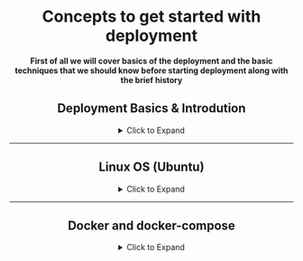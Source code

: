 <!-- ################################################  Cove Page ################################################### -->

<b><h1 align="center">Concepts to get started with deployment</h1></b>

<p align="center"><b>First of all we will cover basics of the deployment and the basic techniques that we should know before starting deployment along with the brief history</b></p>

<!-- ######################################## Deployment Basics & Introdution ###################################### -->

<h2 align="center">Deployment Basics & Introdution</h2>
<details>


<summary style="text-align:center;">Click to Expand</summary>

---

<i> “Application or software deployment is the process of installing, configuring, updating, and enabling one application or suite of applications that make a software system available for use. </i>”

<b> Things we should know before starting deployments.</b></br>
Before starting deployment we should have knowledge of linux OS , dockers & docker compose.. There are also some other technologies used in deployment but to take a start we have to learn linux OS and dockers first.



<p align="center"><b>Lets start linux, docker and docker-compose and understand the concepts one by one.</b></p>

</details>


---
<!-- ##################################################### Linux #################################################### -->

<h2 align="center">Linux OS (Ubuntu)</h2>
<details>
<summary style="text-align:center;">Click to Expand</summary>

---

<h2>  What is Linux and why do we prefer Linux? </h2> </br>
Linux is an open source command line operating system. It is convenient to use and has the following benefits.
<uol> <h3> <li> High throughput: </li> </h3> 
 Throughput means multiple tasks executed per unit time. It means we have running multiple applications and the operating system needs to respond fast. Linux responds fast in a specific amount of time.
<h3> <li> Free and open source: </li> </h3>
Linux is free and open source. You can see the source code used to create linux (kernel).
<h3> <li> Stability and reliability: </li> </h3> 
Linux is a UNIX based OS and UNIX was originally designed to provide an environment that is powerful, stable and reliable yet easy to use. Linux systems are widely known for stability and reliability. Many linux servers on the internet have been running for years without failure or even being started.
<h3> <li> Security: </li> </h3>
Linux is the most secure OS. As  it is UNIX based and UNIX provides the most powerful and secure platforms.
<h3> <li> Flexibility: </li> </h3>
Linux is very flexible. We can create our own operating system by using the linux kernel.
<h3> <li> Cost and maintenance: </li> </h3>
Linux cost and maintenance is lower than the other operating systems in terms of licensing fee, software/hardware purchase and maintenance cost and system support service and administrative cost. </uol>



Here are some very common commands that are very necessary and  we have to remember before starting deployments.

| Command | Description |
| ------- | ----------- |
| `cd/` | Move to root directory|
| `ls` | To see the content of directory|
| `ls -a` | Show all the content of directory including hidden content.|
| `cd {name directory/folder}` | To get in to the specific directory by name. |
| `clear` | Clear the commands from the terminal page |
| `cd..` | To one step back (means to back) |
| `mkdir {folder/directory name}` | To make a new folder /directory. |
| `touch {file name}` | To make a new file |
| <b> Edit file using vi editor </b> </br> <ol> <li> `vi {file name}` </li> </br> <li> `i` </li> </br> <li> `esc` </li> </br> `shift + :` </li> </br> <li> `wq` </li> </ol> | <ol> <li> Use vi with file name to open editor </li> </br> <li> Press “i” to insert and edit the file. </li> </br> <li> Press “esc” button to come out of the editor </li> </br> Press shift+: to end the process of modification. </li> </br> <li> Press ‘w’ means write and then ‘q’ means quit. </br> In this way file will be edited. </li> </ol> |
| <b> Edit file using nano editor </b> </br> <ol> <li> `nano {file name}` </li> </br> <li> `ctrl+x` </li> </br> <li> `'y'` or `'n'` </li> <ol> | <ol> <li> Press nano and file name, the editor will be opened and you can edit the file. <li> </br> <li> To save file press "ctrl+x". </li> </br> <li> Press ‘y’ for yes and ‘n’ for no.</br> In this way file will be edited and saved. </li> |
| `cat {file name}` | To read the content in the file. |
| `cp {file name}/path/` | To copy files by providing a path. |
| `mv {file name}/path/` | To move files from one place to another. |
| `rm {file name}` | To remove or delete files. |
| `man {command}` | To check the properties and details of command. |
| `find /file path/ -name {file name}` | To find a file from a specific path. |
| `hostname -I` | To check the system IP address. |
| `cat /poc/cpuinfo` | To check system information. |
| `sudo apt update` | To update the apt package. |
| `sudo su` | To login as a super user as admin. |
| `apt-get install {package name}` | To install a specific package. |
| `exit` | To signout from the super user. |
| `who` | Shows who is currently logged in. |
| `whoami` | Show system name |
| `chmod 777 {file name}` | File read, write, execute permissions to everyone |
| `chmod 755 {file name}` | Full permission to owner, read permissions for others |
| `chmod 766 {file name} ` | Full permission to owner, read and write for others |
| `chown [user] {file name} ` | Change file ownership |
| `chown {user}:{group} {file name} ` | Change file owner and group
| `top` | Show all running processes |
| `kill [process_id]` | Kill the process by ID |
| `pkill [process_name]` | Kill the process by name | 
| `killall [process_name]` | Kill all processes by name |

Here are some shortcus that we will mostly use in linux while deployment.


| Shortcut | Description |
| ------- | ----------- |
| `Command+{pres tab two times}` | To check the possibilities of command write the command and press tab two times. |
| `ctrl+a` | To go at the start of command |
| `Ctrl+e` | To go at the last of the command |



<p align="center"><b>The most common used commands are discussed aboved for more details about linux please visit <a href= "(https://phoenixnap.com/kb/linux-commands-cheat-sheet)" target= "blank"> Linux in detail </a> </b></p>

</details>


---
<!-- ############################################ Docker & Docker-Compose ########################################### -->

<h2 align="center">Docker and docker-compose</h2>
<details>
<summary style="text-align:center;">Click to Expand</summary>

---

 <b> <h3> Brief History of techniques before docker technology: </h3> </b>
<p> In the bad old days there was a lack of skills and technologies and usually one app was deployed on one server. The main reasons were the resources requirements and different infrastructure and dependencies. There were certain disadvantages of this technique; it was costly because one application was deployed on one server and we needed more resources and a team to manage the services. </br> In 1998  VMware was established to provide us with different applications for virtualization. There were certain benefits with virtualization that we were able to deploy multiple apps on a single server by different OS instances. This technique was much better than the old one and saved a lot of resources. But there were still some issues with this technique that the OS consumes a lot of resources. Each OS instance was using the required resources individually and there was a need for more resources. Also there was licensing cost for different OS instances. There was still a need to establish a technique that will be better than these techniques and provide us with a unique environment. </br> At last the container architecture developed. In which we can manage different applications by using containers by creating a docker engine layer on a single operating system. This technology is very low cost and we can easily manage applications as containerized applications are portable, fast and lightweight. Also we need less hardware resources. We can run the application with all its dependencies. There is no licensing cost for it and we can push our application on a public repository and we can access it over the internet all over the world. </br>
<i> <b> “Docker is a software that manages containers and provides us services for orchestration. Different developers have worked on it to make improvements. It is available for both linux and windows operating systems with two editions, one is the enterprise edition that is paid and different companies purchase this edition with different support contracts for organization use. Second edition is free for community users.” </i> </b> </br> 
To take a start with deployment using docker we need to learn all the basic commands that we will use in deployment while using dockers. Here are the commands that we will use. Just take a look and learn these commands.


| Command | Description |
| ------- | ----------- |
| `sudo apt-get update` | To update the apt package index |
| `sudo apt-get install docker-ce docker- ce-cli containered.io` | To Install latest version of Docker CE and containered. |
| <uol> <li>`docker --version`</li> </br> <li> `docker info` </br> <li> `docker version` </li> </uol> |  Use these commands to check docker information|
| <uol> <li> `docker image ls ` </li> </br> <li>`docker images`</li> </uol> | Show docker images |
| `docker image rm {image name}:{image tag}` | To Delete images from docker. |
| <uol> <li> `docker container ls` </li> </br> <li>`docker ps`</li> | To check running containers. |
| <uol> <li> `docker container ls -a` </li> </br> <li>`docker ps` -a</li> | To check all the containers stopped or running. |
| `docker exec -it {image name or image id} sh` | To get in the container that is already in running state without stopping it. |
| `docker stop {container id or container name}` | To stop a container |
| `docker start {container id or container name}` | To start the container again. | 
| `docker rm {container name or container id}` | To remove or delete containers. |
| `docker container run -d {image name}` | To run containers in detached mode. |
| `docker run -d -p {external port}:{default port} {image or container name}:{tag}` | To publish an application by running the container on a specific port. |
|`docker run -d --name {container name} -p {external port}:{default port} [container name}:{tag}` | To run a container with a specific name. |
|`docker logs {container name or ID}` | To check docker logs to identify bugs. |
| `docker create [image]` | Create a container without starting it. |
| `docker create -it [image]` | Create an interactive container with pseudo-TTY. |
| `docker rename [container] [new-name]` | Rename a container. |
| `docker rm -f [container]` | Force remove a container, even if it is running. |
| `docker events [container]` | View real time events for a container. |
| `docker update [container]` | Update the configuration of a container. |
| `docker stats [container]` | Show live resource usage statistics for a container |
| `docker network ls` | View available networks. |
| `docker login` | Log in to a Docker registry. |
| `docker logout` | Log out of a Docker registry |
| `docker system prune` | Remove unused images, containers, and networks. |
| `docker run -it [image]` | Run an interactive process, e.g., a shell, in a container. |
| `docker exec -it [container] [shell]` | Run a shell inside a running container |
| `docker build [dockerfile-path]` | Create an image from a Dockerfile. |
| `docker build .` | Build an image using the files from the current path. |
| `docker history [image]` | Show history for an image. |
| `docker image prune` | Remove unused images. |


</br>
<p align="center"><b>To get more details about docker kindly visit  <a href= "https://phoenixnap.com/kb/docker-commands-cheat-sheet" target= "blank"> Docker in detail </a> </b></p>


</br>
</br>
<h2 align="center">Docker Compose</h2>

<p> <i> Compose is a tool for defining and running multi-container Docker applications. With Compose, you use a YAML file to configure your application’s services. Then, with a single command, you create and start all the services from your configuration. </i> </br>
Compose works in all environments: production, staging, development, testing, as well as CI workflows. It also has commands for managing the whole lifecycle of your application: </br>
<uol> <li> Start, stop, and rebuild services
<li> View the status of running services </br> </li>
<li> Stream the log output of running services </br> </li>
<li> Run a one-off command on a service </li> </uol> 


</br>
Basic commands of docker compose are as below.  

| Command | Description |
| ------- | ----------- |
| `docker-compose up` | To run docker compose files. |
| `docker-compose up -d` | To run docker compose file in detached mode |
| `docker-compose down` | To stop the services for docker compose file |
| `docker-compose  -v` | To check docker compose information. |


</br>
<p align="center"><b>To get more details about docker kindly visit  <a href= "https://docs.docker.com/compose/" target= "blank"> Docker-Compose in detail </a> </b></p>